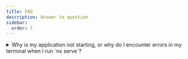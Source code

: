 ```yaml
---
title: FAQ
description: Answer to question
sidebar:
  order: 7
---
```


<details>
  <summary>Why is my application not starting, or why do I encounter errors in my terminal when I run `nx serve`?</summary>
  
  Most of the time, this issue arises because your node_modules are outdated, and you need to update them by running `npm ci`.

If the installation process fails, you can resolve it by deleting your node_modules folder using the command `rm -rf node_modules` or `npx npkill` and then rerunning `npm ci`.

If the problem persists, please report the issue [here](https://github.com/tomalaforge/angular-challenges/issues/new).

</details>
